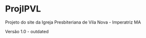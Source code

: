 # ProjIPVL
Projeto do site da Igreja Presbiteriana de Vila Nova - Imperatriz MA

Versão 1.0 - outdated 
